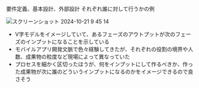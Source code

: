 要件定義、基本設計、外部設計 それぞれ誰に対して行うかの例

![スクリーンショット 2024-10-21 9 45 14](https://github.com/user-attachments/assets/ad83e136-efb3-4ab6-b894-5ea4f7f439f1)

- V字モデルをイメージしていて、あるフェーズのアウトプットが次のフェーズのインプットになることを示している
- モバイルアプリ開発文脈で色々経験してきたが、それぞれの役割の境界や人数、成果物の粒度など現場によって異なっていた
- プロセスを細かく区切ったほうが、何をインプットにして作るべきか、作った成果物が次に誰のどういうインプットになるのかをイメージできるので良さそう
